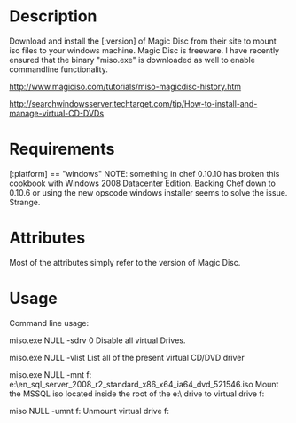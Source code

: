 Description
===========

Download and install the [:version] of Magic Disc from their site to mount iso files to your windows machine.  Magic Disc is freeware.  I have recently ensured that the binary "miso.exe" is downloaded as well to enable commandline functionality.

http://www.magiciso.com/tutorials/miso-magicdisc-history.htm

http://searchwindowsserver.techtarget.com/tip/How-to-install-and-manage-virtual-CD-DVDs

Requirements
============

[:platform] == "windows"  NOTE: something in chef 0.10.10 has broken this cookbook with Windows 2008 Datacenter Edition.  Backing Chef down to 0.10.6 or using the new opscode windows installer seems to solve the issue.  Strange.


Attributes
==========

Most of the attributes simply refer to the version of Magic Disc.

Usage
=====

Command line usage:

miso.exe NULL -sdrv 0
Disable all virtual Drives.

miso.exe NULL -vlist
List all of the present virtual CD/DVD driver

miso.exe NULL -mnt f: e:\en_sql_server_2008_r2_standard_x86_x64_ia64_dvd_521546.iso
Mount the MSSQL iso located inside the root of the e:\ drive to virtual drive f:

miso NULL -umnt f:
Unmount virtual drive f:
